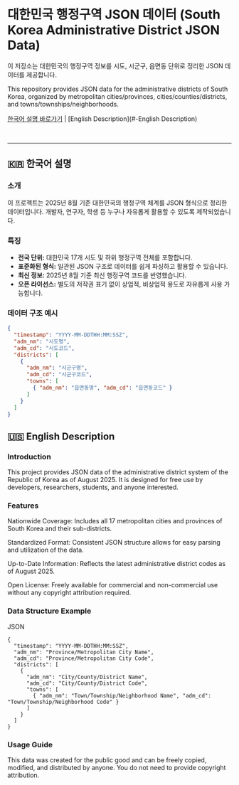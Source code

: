 # 대한민국 행정구역 JSON 데이터 (South Korea Administrative District JSON Data)

이 저장소는 대한민국의 행정구역 정보를 시도, 시군구, 읍면동 단위로 정리한 JSON 데이터를 제공합니다.

This repository provides JSON data for the administrative districts of South Korea, organized by metropolitan cities/provinces, cities/counties/districts, and towns/townships/neighborhoods.

[한국어 설명 바로가기](#-한국어-설명) | [English Description](#-English Description)

<br>

---

## 🇰🇷 한국어 설명

### 소개

이 프로젝트는 2025년 8월 기준 대한민국의 행정구역 체계를 JSON 형식으로 정리한 데이터입니다. 개발자, 연구자, 학생 등 누구나 자유롭게 활용할 수 있도록 제작되었습니다.

### 특징

- **전국 단위:** 대한민국 17개 시도 및 하위 행정구역 전체를 포함합니다.
- **표준화된 형식:** 일관된 JSON 구조로 데이터를 쉽게 파싱하고 활용할 수 있습니다.
- **최신 정보:** 2025년 8월 기준 최신 행정구역 코드를 반영했습니다.
- **오픈 라이선스:** 별도의 저작권 표기 없이 상업적, 비상업적 용도로 자유롭게 사용 가능합니다.

### 데이터 구조 예시

```json
{
  "timestamp": "YYYY-MM-DDTHH:MM:SSZ",
  "adm_nm": "시도명",
  "adm_cd": "시도코드",
  "districts": [
    {
      "adm_nm": "시군구명",
      "adm_cd": "시군구코드",
      "towns": [
        { "adm_nm": "읍면동명", "adm_cd": "읍면동코드" }
      ]
    }
  ]
}
```

## 🇺🇸 English Description
### Introduction
This project provides JSON data of the administrative district system of the Republic of Korea as of August 2025. It is designed for free use by developers, researchers, students, and anyone interested.

### Features
Nationwide Coverage: Includes all 17 metropolitan cities and provinces of South Korea and their sub-districts.

Standardized Format: Consistent JSON structure allows for easy parsing and utilization of the data.

Up-to-Date Information: Reflects the latest administrative district codes as of August 2025.

Open License: Freely available for commercial and non-commercial use without any copyright attribution required.

### Data Structure Example
JSON
```
{
  "timestamp": "YYYY-MM-DDTHH:MM:SSZ",
  "adm_nm": "Province/Metropolitan City Name",
  "adm_cd": "Province/Metropolitan City Code",
  "districts": [
    {
      "adm_nm": "City/County/District Name",
      "adm_cd": "City/County/District Code",
      "towns": [
        { "adm_nm": "Town/Township/Neighborhood Name", "adm_cd": "Town/Township/Neighborhood Code" }
      ]
    }
  ]
}
```
### Usage Guide
This data was created for the public good and can be freely copied, modified, and distributed by anyone. You do not need to provide copyright attribution.
